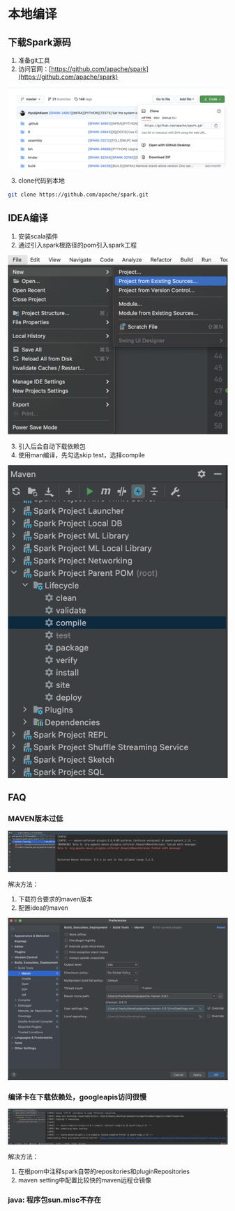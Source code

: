 # 本地编译

## 下载Spark源码

1. 准备git工具
2. 访问官网：[https://github.com/apache/spark](https://github.com/apache/spark)

![image-20210404211414297](asset/image-20210404211414297.png)

3. clone代码到本地

``` bash
git clone https://github.com/apache/spark.git
```

## IDEA编译

1. 安装scala插件
2. 通过引入spark根路径的pom引入spark工程

![image-20210404221850422](asset/image-20210404221850422.png)

3. 引入后会自动下载依赖包
4. 使用man编译，先勾选skip test，选择compile

![image-20210404223454606](asset/image-20210404223454606.png)

## FAQ

### MAVEN版本过低

![image-20210404223634926](asset/image-20210404223634926.png)

解决方法：

1. 下载符合要求的maven版本
2. 配置idea的maven

![image-20210404224314997](asset/image-20210404224314997.png)

### 编译卡在下载依赖处，googleapis访问很慢

![image-20210404224543001](asset/image-20210404224543001.png)

解决方法：

1. 在根pom中注释spark自带的repositories和pluginRepositories
2. maven setting中配置比较快的maven远程仓镜像

### java: 程序包sun.misc不存在
